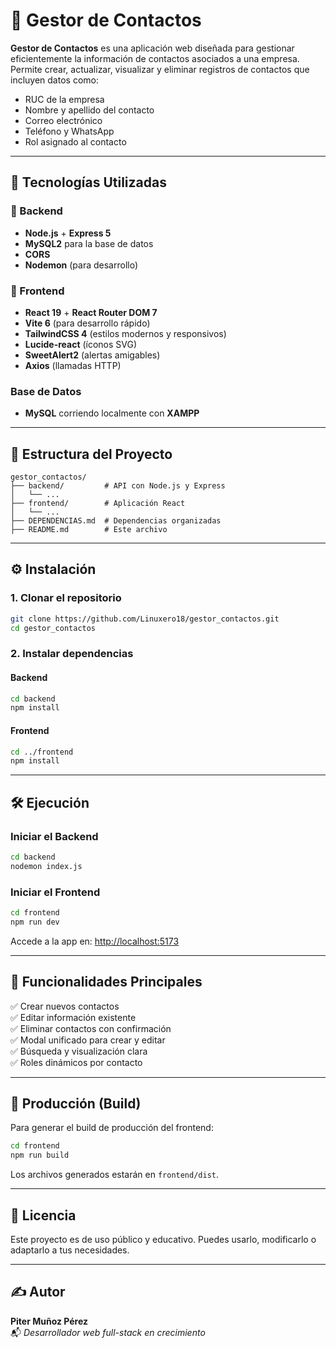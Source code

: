 # 📇 Gestor de Contactos

**Gestor de Contactos** es una aplicación web diseñada para gestionar eficientemente la información de contactos asociados a una empresa. Permite crear, actualizar, visualizar y eliminar registros de contactos que incluyen datos como:

- RUC de la empresa
- Nombre y apellido del contacto
- Correo electrónico
- Teléfono y WhatsApp
- Rol asignado al contacto

---

## 🚀 Tecnologías Utilizadas

### 🧠 Backend
- **Node.js** + **Express 5**
- **MySQL2** para la base de datos
- **CORS**
- **Nodemon** (para desarrollo)

### 🎨 Frontend
- **React 19** + **React Router DOM 7**
- **Vite 6** (para desarrollo rápido)
- **TailwindCSS 4** (estilos modernos y responsivos)
- **Lucide-react** (íconos SVG)
- **SweetAlert2** (alertas amigables)
- **Axios** (llamadas HTTP)

### Base de Datos
- **MySQL** corriendo localmente con **XAMPP**

---

## 📂 Estructura del Proyecto

```
gestor_contactos/
├── backend/         # API con Node.js y Express
│   └── ...
├── frontend/        # Aplicación React
│   └── ...
├── DEPENDENCIAS.md  # Dependencias organizadas
├── README.md        # Este archivo
```

---

## ⚙️ Instalación

### 1. Clonar el repositorio
```bash
git clone https://github.com/Linuxero18/gestor_contactos.git
cd gestor_contactos
```

### 2. Instalar dependencias

#### Backend
```bash
cd backend
npm install
```

#### Frontend
```bash
cd ../frontend
npm install
```

---

## 🛠️ Ejecución

### Iniciar el Backend
```bash
cd backend
nodemon index.js
```

### Iniciar el Frontend
```bash
cd frontend
npm run dev
```

Accede a la app en: [http://localhost:5173](http://localhost:5173)

---

## 📄 Funcionalidades Principales

✅ Crear nuevos contactos  
✅ Editar información existente  
✅ Eliminar contactos con confirmación  
✅ Modal unificado para crear y editar  
✅ Búsqueda y visualización clara  
✅ Roles dinámicos por contacto

---

## 💾 Producción (Build)

Para generar el build de producción del frontend:

```bash
cd frontend
npm run build
```

Los archivos generados estarán en `frontend/dist`.

---

## 📜 Licencia

Este proyecto es de uso público y educativo. Puedes usarlo, modificarlo o adaptarlo a tus necesidades.

---

## ✍️ Autor

**Piter Muñoz Pérez**  
📬 *Desarrollador web full-stack en crecimiento*